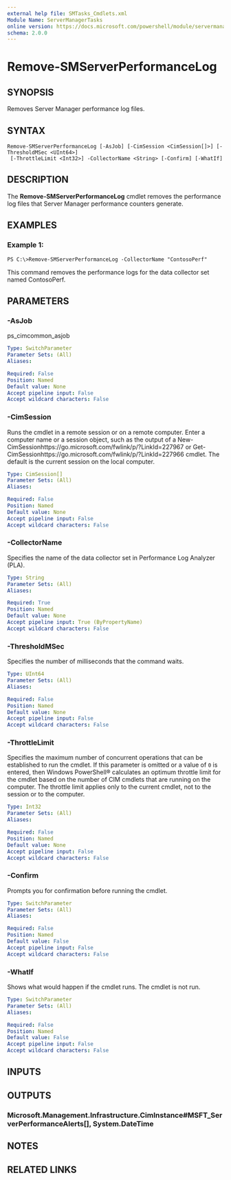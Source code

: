 ```yaml
---
external help file: SMTasks_Cmdlets.xml
Module Name: ServerManagerTasks
online version: https://docs.microsoft.com/powershell/module/servermanagertasks/remove-smserverperformancelog?view=windowsserver2012-ps&wt.mc_id=ps-gethelp
schema: 2.0.0
---
```


# Remove-SMServerPerformanceLog

## SYNOPSIS
Removes Server Manager performance log files.

## SYNTAX

```
Remove-SMServerPerformanceLog [-AsJob] [-CimSession <CimSession[]>] [-ThresholdMSec <UInt64>]
 [-ThrottleLimit <Int32>] -CollectorName <String> [-Confirm] [-WhatIf]
```

## DESCRIPTION
The **Remove-SMServerPerformanceLog** cmdlet removes the performance log files that Server Manager performance counters generate.

## EXAMPLES

### Example 1:
```
PS C:\>Remove-SMServerPerformanceLog -CollectorName "ContosoPerf"
```

This command removes the performance logs for the data collector set named ContosoPerf.

## PARAMETERS

### -AsJob
ps_cimcommon_asjob

```yaml
Type: SwitchParameter
Parameter Sets: (All)
Aliases: 

Required: False
Position: Named
Default value: None
Accept pipeline input: False
Accept wildcard characters: False
```

### -CimSession
Runs the cmdlet in a remote session or on a remote computer.
Enter a computer name or a session object, such as the output of a New-CimSessionhttps://go.microsoft.com/fwlink/p/?LinkId=227967 or Get-CimSessionhttps://go.microsoft.com/fwlink/p/?LinkId=227966 cmdlet.
The default is the current session on the local computer.

```yaml
Type: CimSession[]
Parameter Sets: (All)
Aliases: 

Required: False
Position: Named
Default value: None
Accept pipeline input: False
Accept wildcard characters: False
```

### -CollectorName
Specifies the name of the data collector set in Performance Log Analyzer (PLA).

```yaml
Type: String
Parameter Sets: (All)
Aliases: 

Required: True
Position: Named
Default value: None
Accept pipeline input: True (ByPropertyName)
Accept wildcard characters: False
```

### -ThresholdMSec
Specifies the number of milliseconds that the command waits.

```yaml
Type: UInt64
Parameter Sets: (All)
Aliases: 

Required: False
Position: Named
Default value: None
Accept pipeline input: False
Accept wildcard characters: False
```

### -ThrottleLimit
Specifies the maximum number of concurrent operations that can be established to run the cmdlet.
If this parameter is omitted or a value of `0` is entered, then Windows PowerShell® calculates an optimum throttle limit for the cmdlet based on the number of CIM cmdlets that are running on the computer.
The throttle limit applies only to the current cmdlet, not to the session or to the computer.

```yaml
Type: Int32
Parameter Sets: (All)
Aliases: 

Required: False
Position: Named
Default value: None
Accept pipeline input: False
Accept wildcard characters: False
```

### -Confirm
Prompts you for confirmation before running the cmdlet.

```yaml
Type: SwitchParameter
Parameter Sets: (All)
Aliases: 

Required: False
Position: Named
Default value: False
Accept pipeline input: False
Accept wildcard characters: False
```

### -WhatIf
Shows what would happen if the cmdlet runs.
The cmdlet is not run.

```yaml
Type: SwitchParameter
Parameter Sets: (All)
Aliases: 

Required: False
Position: Named
Default value: False
Accept pipeline input: False
Accept wildcard characters: False
```

## INPUTS

## OUTPUTS

### Microsoft.Management.Infrastructure.CimInstance#MSFT_ServerPerformanceAlerts[], System.DateTime

## NOTES

## RELATED LINKS



